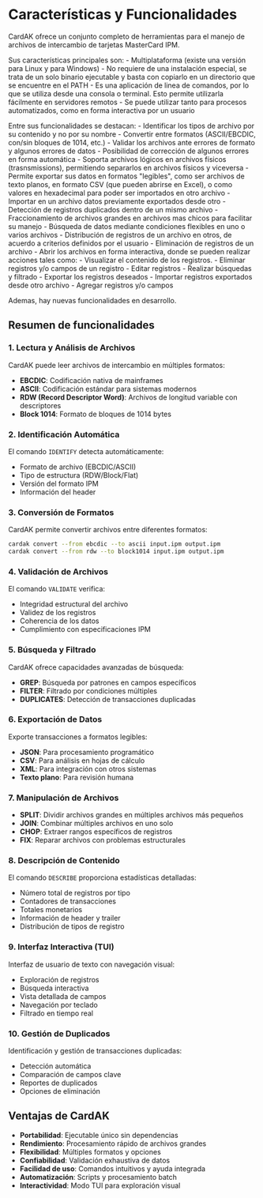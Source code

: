 # Características y Funcionalidades

CardAK ofrece un conjunto completo de herramientas para el manejo de archivos de intercambio de tarjetas MasterCard IPM.

Sus características principales son:
    - Multiplataforma (existe una versión para Linux y para Windows)
    - No requiere de una instalación especial, se trata de un solo binario ejecutable y basta con copiarlo en un directorio que se encuentre en el PATH
    - Es una aplicación de linea de comandos, por lo que se utiliza desde una consola o terminal. Esto permite utilizarla fácilmente en servidores remotos
    - Se puede utilizar tanto para procesos automatizados, como en forma interactiva por un usuario

Entre sus funcionalidades se destacan:
    - Identificar los tipos de archivo por su contenido y no por su nombre
    - Convertir entre formatos (ASCII/EBCDIC, con/sin bloques de 1014, etc.)
    - Validar los archivos ante errores de formato y algunos errores de datos
    - Posibilidad de corrección de algunos errores en forma automática
    - Soporta archivos lógicos en archivos físicos (trasnsmissions), permitiendo separarlos en archivos físicos y viceversa
    - Permite exportar sus datos en formatos "legibles", como ser archivos de texto planos, en formato CSV (que pueden abrirse en Excel), o como valores en hexadecimal para poder ser importados en otro archivo
    - Importar en un archivo datos previamente exportados desde otro
    - Detección de registros duplicados dentro de un mismo archivo
    - Fraccionamiento de archivos grandes en archivos mas chicos para facilitar su manejo
    - Búsqueda de datos mediante condiciones flexibles en uno o varios archivos
    - Distribución de registros de un archivo en otros, de acuerdo a criterios definidos por el usuario
    - Eliminación de registros de un archivo
    - Abrir los archivos en forma interactiva, donde se pueden realizar acciones tales como:
        - Visualizar el contenido de los registros.
        - Eliminar registros y/o campos de un registro
        - Editar registros
        - Realizar búsquedas y filtrado
        - Exportar los registros deseados
        - Importar registros exportados desde otro archivo
        - Agregar registros y/o campos

Ademas, hay nuevas funcionalidades en desarrollo.

## Resumen de funcionalidades

### 1. Lectura y Análisis de Archivos

CardAK puede leer archivos de intercambio en múltiples formatos:

- **EBCDIC**: Codificación nativa de mainframes
- **ASCII**: Codificación estándar para sistemas modernos
- **RDW (Record Descriptor Word)**: Archivos de longitud variable con descriptores
- **Block 1014**: Formato de bloques de 1014 bytes

### 2. Identificación Automática

El comando `IDENTIFY` detecta automáticamente:
- Formato de archivo (EBCDIC/ASCII)
- Tipo de estructura (RDW/Block/Flat)
- Versión del formato IPM
- Información del header

### 3. Conversión de Formatos

CardAK permite convertir archivos entre diferentes formatos:

```bash
cardak convert --from ebcdic --to ascii input.ipm output.ipm
cardak convert --from rdw --to block1014 input.ipm output.ipm
```

### 4. Validación de Archivos

El comando `VALIDATE` verifica:
- Integridad estructural del archivo
- Validez de los registros
- Coherencia de los datos
- Cumplimiento con especificaciones IPM

### 5. Búsqueda y Filtrado

CardAK ofrece capacidades avanzadas de búsqueda:

- **GREP**: Búsqueda por patrones en campos específicos
- **FILTER**: Filtrado por condiciones múltiples
- **DUPLICATES**: Detección de transacciones duplicadas

### 6. Exportación de Datos

Exporte transacciones a formatos legibles:

- **JSON**: Para procesamiento programático
- **CSV**: Para análisis en hojas de cálculo
- **XML**: Para integración con otros sistemas
- **Texto plano**: Para revisión humana

### 7. Manipulación de Archivos

- **SPLIT**: Dividir archivos grandes en múltiples archivos más pequeños
- **JOIN**: Combinar múltiples archivos en uno solo
- **CHOP**: Extraer rangos específicos de registros
- **FIX**: Reparar archivos con problemas estructurales

### 8. Descripción de Contenido

El comando `DESCRIBE` proporciona estadísticas detalladas:

- Número total de registros por tipo
- Contadores de transacciones
- Totales monetarios
- Información de header y trailer
- Distribución de tipos de registro

### 9. Interfaz Interactiva (TUI)

Interfaz de usuario de texto con navegación visual:

- Exploración de registros
- Búsqueda interactiva
- Vista detallada de campos
- Navegación por teclado
- Filtrado en tiempo real

### 10. Gestión de Duplicados

Identificación y gestión de transacciones duplicadas:

- Detección automática
- Comparación de campos clave
- Reportes de duplicados
- Opciones de eliminación

## Ventajas de CardAK

- **Portabilidad**: Ejecutable único sin dependencias
- **Rendimiento**: Procesamiento rápido de archivos grandes
- **Flexibilidad**: Múltiples formatos y opciones
- **Confiabilidad**: Validación exhaustiva de datos
- **Facilidad de uso**: Comandos intuitivos y ayuda integrada
- **Automatización**: Scripts y procesamiento batch
- **Interactividad**: Modo TUI para exploración visual